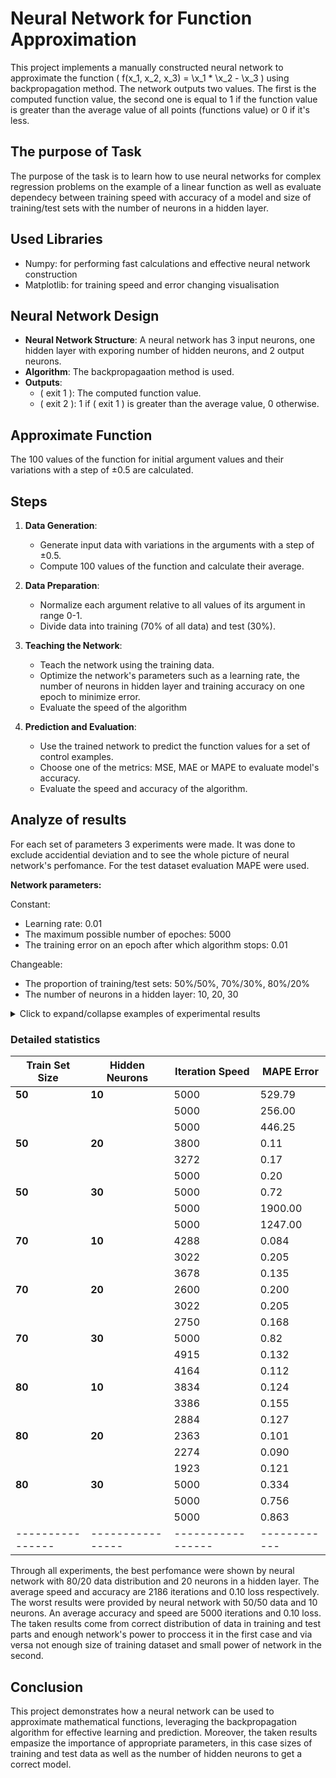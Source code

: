 # Neural Network for Function Approximation

This project implements a manually constructed neural network to approximate the function \( f(x_1, x_2, x_3) = \x_1 * \x_2 - \x_3 \) using backpropagation method. The network outputs two values. The first is the computed function value, the second one is equal to 1 if the function value is greater than the average value of all points (functions value) or 0 if it's less.

## The purpose of Task 
The purpose of the task is to learn how to use neural networks for complex regression problems on the example of a linear function as well as evaluate dependecy between training speed with accuracy of a model and size of training/test sets with the number of neurons in a hidden layer. 

## Used Libraries
- Numpy: for performing fast calculations and effective neural network construction
- Matplotlib: for training speed and error changing visualisation  

## Neural Network Design

- **Neural Network Structure**: A neural network has 3 input neurons, one hidden layer with exporing number of hidden neurons, and 2 output neurons.
- **Algorithm**: The backpropagaation method is used.
- **Outputs**:
  - \( exit 1 \): The computed function value.
  - \( exit 2 \): 1 if \( exit 1 \) is greater than the average value, 0 otherwise.

## Approximate Function  
The 100 values of the function for initial argument values and their variations with a step of ±0.5 are calculated.

## Steps
1. **Data Generation**: 
   - Generate input data with variations in the arguments with a step of ±0.5.
   - Compute 100 values of the function and calculate their average.

2. **Data Preparation**: 
   - Normalize each argument relative to all values of its argument in range 0-1.
   - Divide data into training (70% of all data) and test (30%).

3. **Teaching the Network**:
   - Teach the network using the training data.
   - Optimize the network's parameters such as a learning rate, the number of neurons in hidden layer and training accuracy on one epoch to minimize error.
   - Evaluate the speed of the algorithm

4. **Prediction and Evaluation**:
   - Use the trained network to predict the function values for a set of control examples.
   - Choose one of the metrics: MSE, MAE or MAPE to evaluate model's accuracy.
   - Evaluate the speed and accuracy of the algorithm.

## Analyze of results
For each set of parameters 3 experiments were made. It was done to exclude accidential deviation and to see the whole picture of neural network's perfomance. For the test dataset evaluation MAPE were used. 

**Network parameters:**

Constant: 
- Learning rate: 0.01
- The maximum possible number of epoches: 5000
- The training error on an epoch after which algorithm stops: 0.01

Changeable: 
- The proportion of training/test sets: 50%/50%, 70%/30%, 80%/20%
- The number of neurons in a hidden layer: 10, 20, 30


<details>
  <summary>Click to expand/collapse examples of experimental results</summary>

### Example 1

Training the neural network:
Training sample size: 80 | Number of neurons in the hidden layer: 10 | Learning rate: 0.01
200 iteration: Error 0.05158
400 iteration: Error 0.05036
600 iteration: Error 0.04890
800 iteration: Error 0.04693
1000 iteration: Error 0.04411
1200 iteration: Error 0.04009
1400 iteration: Error 0.03486
1600 iteration: Error 0.02927
1800 iteration: Error 0.02438
2000 iteration: Error 0.02063
2200 iteration: Error 0.01786
2400 iteration: Error 0.01578
2600 iteration: Error 0.01415
2800 iteration: Error 0.01283
3000 iteration: Error 0.01172
3200 iteration: Error 0.01077
Total number of iterations: 3386 | Error in the last iteration: 0.01000 | Metric: MSE


Testing:
Test sample size: 20
========================================================================================================
  X1		    X2		 X3		 y1_pred	 y2_pred	 y1_real	 y2_real	
========================================================================================================
  0.48214	 0.50000	 0.14815	 0.47512	 0.0		 0.38922	 0.0
--------------------------------------------------------------------------------------------------------
  0.48214	 0.50000	 0.40741	 0.68973	 1.0		 0.64848	 1.0
--------------------------------------------------------------------------------------------------------
  0.48214	 0.03704	 0.50000	 0.68827	 1.0		 0.51786	 0.0
--------------------------------------------------------------------------------------------------------
  0.48214	 0.50000	 0.03704	 0.36968	 0.0		 0.27811	 0.0
--------------------------------------------------------------------------------------------------------
  0.48214	 0.50000	 0.50000	 0.74595	 1.0		 0.74107	 1.0
--------------------------------------------------------------------------------------------------------
  0.28571	 0.50000	 0.50000	 0.66545	 1.0		 0.64286	 0.0
--------------------------------------------------------------------------------------------------------
  0.48214	 0.50000	 0.00000	 0.33542	 0.0		 0.24107	 0.0
--------------------------------------------------------------------------------------------------------
  1.00000	 0.50000	 0.50000	 0.87092	 1.0		 1.00000	 1.0
--------------------------------------------------------------------------------------------------------
  0.48214	 0.50000	 0.18519	 0.50975	 0.0		 0.42626	 0.0
--------------------------------------------------------------------------------------------------------
  0.48214	 0.48148	 0.50000	 0.74390	 1.0		 0.73214	 1.0
--------------------------------------------------------------------------------------------------------
  0.57143	 0.50000	 0.50000	 0.77563	 1.0		 0.78571	 1.0
--------------------------------------------------------------------------------------------------------
  0.10714	 0.50000	 0.11111	 0.22570	 0.0		 0.16468	 0.0
--------------------------------------------------------------------------------------------------------
  0.07143	 0.50000	 0.50000	 0.55378	 0.0		 0.53571	 0.0
--------------------------------------------------------------------------------------------------------
  0.48214	 0.50000	 1.00000	 0.90058	 1.0		 1.24107	 1.0
--------------------------------------------------------------------------------------------------------
  0.89286	 0.50000	 0.50000	 0.85309	 1.0		 0.94643	 1.0
--------------------------------------------------------------------------------------------------------
  0.48214	 0.74074	 0.50000	 0.77073	 1.0		 0.85714	 1.0
--------------------------------------------------------------------------------------------------------
  0.32143	 0.50000	 0.50000	 0.68170	 1.0		 0.66071	 1.0
--------------------------------------------------------------------------------------------------------
  0.48214	 0.50000	 0.81481	 0.86480	 1.0		 1.05589	 1.0
--------------------------------------------------------------------------------------------------------
  0.48214	 0.51852	 0.50000	 0.74798	 1.0		 0.75000	 1.0
--------------------------------------------------------------------------------------------------------
  0.48214	 0.50000	 0.07407	 0.40467	 0.0		 0.31515	 0.0
--------------------------------------------------------------------------------------------------------
Error: 0.15535075002871776 | Metric: MAPE

![Training error changing over iteration]('C:\Users\User\Desktop\#1\GitHub\Regression Problem\Training_error_over_iteration(80-20-dataset 10neurons).png')

### Example 2

Training the neural network:
Training sample size: 80 | Number of neurons in the hidden layer: 30 | Learning rate: 0.01
200 iteration: Error 0.15366
400 iteration: Error 0.15365
600 iteration: Error 0.15365
800 iteration: Error 0.15364
1000 iteration: Error 0.15364
1200 iteration: Error 0.15363
1400 iteration: Error 0.15362
1600 iteration: Error 0.15360
1800 iteration: Error 0.15358
2000 iteration: Error 0.15356
2200 iteration: Error 0.15353
2400 iteration: Error 0.15349
2600 iteration: Error 0.15341
2800 iteration: Error 0.15328
3000 iteration: Error 0.15293
3200 iteration: Error 0.15044
3400 iteration: Error 0.05202
3600 iteration: Error 0.04930
3800 iteration: Error 0.04584
4000 iteration: Error 0.04129
4200 iteration: Error 0.03557
4400 iteration: Error 0.02934
4600 iteration: Error 0.02363
4800 iteration: Error 0.01912
5000 iteration: Error 0.01577
Total number of iterations: 5000 | Error in the last iteration: 0.01577 | Metric: MSE


Testing:
Test sample size: 20
========================================================================================================
  X1		 X2		 X3		 y1_pred	 y2_pred	 y1_real	 y2_real	
========================================================================================================
  0.48214	 0.77778	 0.50000	 0.70777	 1.0		 0.87500	 1.0
--------------------------------------------------------------------------------------------------------
  0.21429	 0.50000	 0.22222	 0.42649	 0.0		 0.32937	 0.0
--------------------------------------------------------------------------------------------------------
  0.28571	 0.50000	 0.50000	 0.67432	 0.0		 0.64286	 0.0
--------------------------------------------------------------------------------------------------------
  0.48214	 0.50000	 0.70370	 0.82810	 1.0		 0.94478	 1.0
--------------------------------------------------------------------------------------------------------
  0.48214	 0.50000	 0.25926	 0.55374	 0.0		 0.50033	 0.0
--------------------------------------------------------------------------------------------------------
  0.57143	 0.50000	 0.50000	 0.74825	 1.0		 0.78571	 1.0
--------------------------------------------------------------------------------------------------------
  0.48214	 0.33333	 0.50000	 0.73806	 1.0		 0.66071	 0.0
--------------------------------------------------------------------------------------------------------
  0.48214	 0.50000	 0.18519	 0.49216	 0.0		 0.42626	 0.0
--------------------------------------------------------------------------------------------------------
  0.48214	 0.81481	 0.50000	 0.70509	 1.0		 0.89286	 1.0
--------------------------------------------------------------------------------------------------------
  0.48214	 0.50000	 0.85185	 0.87739	 1.0		 1.09292	 1.0
--------------------------------------------------------------------------------------------------------
  0.48214	 1.00000	 0.50000	 0.69142	 1.0		 0.98214	 1.0
--------------------------------------------------------------------------------------------------------
  0.48214	 0.44444	 0.50000	 0.73084	 1.0		 0.71429	 1.0
--------------------------------------------------------------------------------------------------------
  0.32143	 0.50000	 0.50000	 0.68458	 1.0		 0.66071	 0.0
--------------------------------------------------------------------------------------------------------
  0.03571	 0.50000	 0.50000	 0.59497	 0.0		 0.51786	 0.0
--------------------------------------------------------------------------------------------------------
  0.03571	 0.50000	 0.03704	 0.22659	 0.0		 0.05489	 0.0
--------------------------------------------------------------------------------------------------------
  0.48214	 0.96296	 0.50000	 0.69419	 1.0		 0.96429	 1.0
--------------------------------------------------------------------------------------------------------
  0.48214	 0.50000	 0.62963	 0.79628	 1.0		 0.87070	 1.0
--------------------------------------------------------------------------------------------------------
  0.96429	 0.50000	 0.50000	 0.82138	 1.0		 0.98214	 1.0
--------------------------------------------------------------------------------------------------------
  0.48214	 0.22222	 0.50000	 0.74500	 1.0		 0.60714	 0.0
--------------------------------------------------------------------------------------------------------
  0.10714	 0.50000	 0.11111	 0.29934	 0.0		 0.16468	 0.0
--------------------------------------------------------------------------------------------------------
Error: 0.3348656455854145 | Metric: MAPE

![Training error changing over iteration]('C:\Users\User\Desktop\#1\GitHub\Regression Problem\Training_error_over_iteration(80-20-dataset 30neurons).png')

</details>

### Detailed statistics

| Train Set Size | Hidden Neurons | Iteration Speed | MAPE Error |
|----------------|----------------|-----------------|------------|
| **50**         | **10**         | 5000            | 529.79     |
|                |                | 5000            | 256.00     |
|                |                | 5000            | 446.25     |
| **50**         | **20**         | 3800            | 0.11       |
|                |                | 3272            | 0.17       |
|                |                | 5000            | 0.20       |
| **50**         | **30**         | 5000            | 0.72       |
|                |                | 5000            | 1900.00    |
|                |                | 5000            | 1247.00    |
| **70**         | **10**         | 4288            | 0.084      |
|                |                | 3022            | 0.205      |
|                |                | 3678            | 0.135      |
| **70**         | **20**         | 2600            | 0.200      |
|                |                | 3022            | 0.205      |
|                |                | 2750            | 0.168      |
| **70**         | **30**         | 5000            | 0.82       |
|                |                | 4915            | 0.132      |
|                |                | 4164            | 0.112      |
| **80**         | **10**         | 3834            | 0.124      |
|                |                | 3386            | 0.155      |
|                |                | 2884            | 0.127      |
| **80**         | **20**         | 2363            | 0.101      |
|                |                | 2274            | 0.090      |
|                |                | 1923            | 0.121      |
| **80**         | **30**         | 5000            | 0.334      |
|                |                | 5000            | 0.756      |
|                |                | 5000            | 0.863      |
|----------------|----------------|-----------------|------------|


Through all experiments, the best perfomance were shown by neural network with 80/20 data distribution and 20 neurons in a hidden layer. The average speed and accuracy are 2186 iterations and 0.10 loss respectively. The worst results were provided by neural network with 50/50 data and 10 neurons. An average accuracy and speed are 5000 iterations and 0.10 loss. The taken results come from correct distribution of data in training and test parts and enough network's power to proccess it in the first case and via versa not enough size of training dataset and small power of network in the second.

## Conclusion

This project demonstrates how a neural network can be used to approximate mathematical functions, leveraging the backpropagation algorithm for effective learning and prediction. Moreover, the taken results empasize the importance of appropriate parameters, in this case sizes of training and test data as well as the number of hidden neurons to get a correct model.

